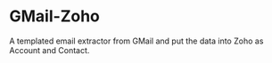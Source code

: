 # GMail-Zoho
A templated email extractor from GMail and put the data into Zoho as Account and Contact.
